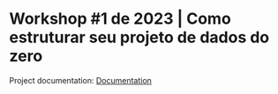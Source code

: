 #   Workshop #1 de 2023 | Como estruturar seu projeto de dados do zero

Project documentation: [Documentation](https://github.com/Rafael07/Rafael07.github.io)